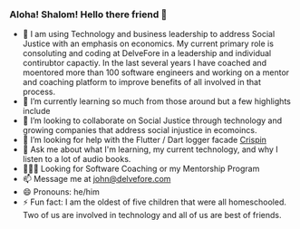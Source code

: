 ### Aloha! Shalom! Hello there friend 👋


- 🔭 I am using Technology and business leadership to address Social Justice with an emphasis on economics. My current primary role is consoluting and coding at DelveFore in a leadership and individual contirubtor capactiy. In the last several years I have coached and moentored more than 100 software engineers and working on a mentor and coaching platform to improve benefits of all involved in that process.
- 🌱 I’m currently learning so much from those around but a few highlights include 
- 👯 I’m looking to collaborate on Social Justice through technology and growing companies that address social injustice in ecomoincs.
- 🤔 I’m looking for help with the Flutter / Dart logger facade [Crispin](https://docs.page/delvefore/crispin)
- 💬 Ask me about what I'm learning, my current technology, and why I listen to a lot of audio books.
- 🧑‍🤝‍🧑 Looking for Software Coaching or my Mentorship Program
- 📫 Message me at john@delvefore.com
- 😄 Pronouns: he/him
- ⚡ Fun fact: I am the oldest of five children that were all homeschooled. Two of us are involved in technology and all of us are best of friends.
